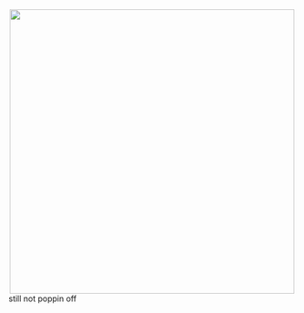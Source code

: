 <div id="header" align="center">
  <img src="https://64.media.tumblr.com/4f66a7beddb5dec23b22633954e7b1b6/ed73deaa867d928d-75/s540x810/066c7404bec9d3c4313580fe9ff1ddfdeaa3635a.gif" width="500"/>
</div>
still not poppin off

<!--
**n31t/n31t** is a ✨ _special_ ✨ repository because its `README.md` (this file) appears on your GitHub profile.


Here are some ideas to get you started:

- 🔭 I’m currently working on ...
- 🌱 I’m currently learning ...
- 👯 I’m looking to collaborate on ...
- 🤔 I’m looking for help with ...
- 💬 Ask me about ...
- 📫 How to reach me: ...
- 😄 Pronouns: ...
- ⚡ Fun fact: ...
-->

